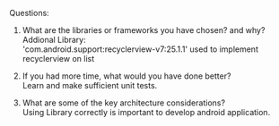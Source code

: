 Questions:
1. What are the libraries or frameworks you have chosen? and why?  
Addional Library:  
'com.android.support:recyclerview-v7:25.1.1' used to implement recyclerview on list  

2. If you had more time, what would you have done better?  
Learn and make sufficient unit tests.  
3. What are some of the key architecture considerations?  
Using Library correctly is important to develop android application.  
